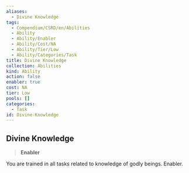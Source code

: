 ```yaml
---
aliases:
  - Divine Knowledge
tags:
  - Compendium/CSRD/en/Abilities
  - Ability
  - Ability/Enabler
  - Ability/Cost/NA
  - Ability/Tier/Low
  - Ability/Categories/Task
title: Divine Knowledge
collection: Abilities
kind: Ability
action: false
enabler: true
cost: NA
tier: Low
pools: []
categories:
  - Task
id: Divine-Knowledge
---
```

## Divine Knowledge    
>**Enabler**  
    
You are trained in all tasks related to knowledge of godly beings. Enabler.
